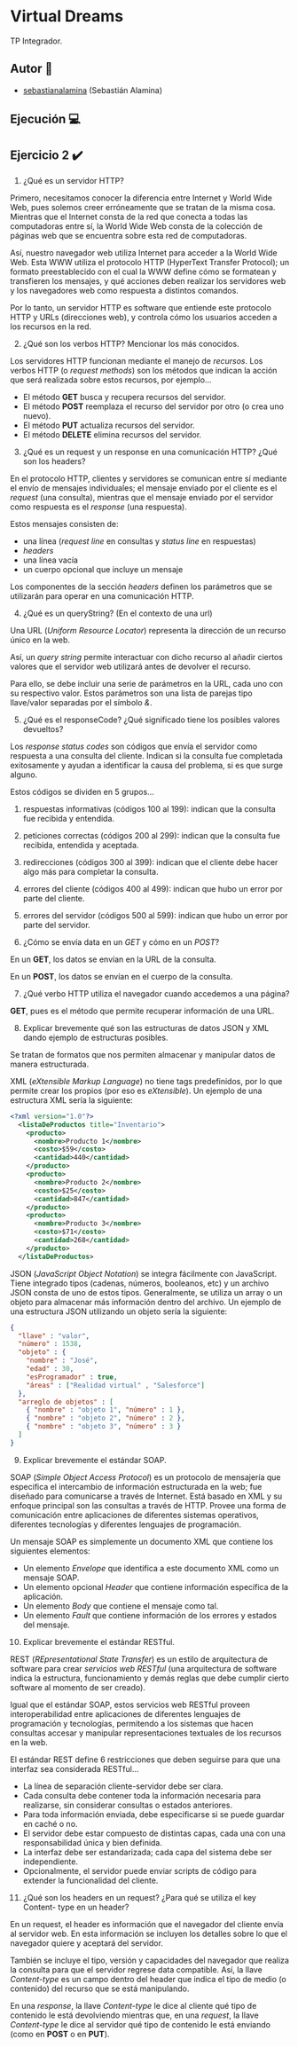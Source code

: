 # Virtual Dreams

TP Integrador.

## Autor :bust_in_silhouette:
-  [sebastianalamina](https://github.com/sebastianalamina) (Sebastián Alamina)

## Ejecución :computer:



## Ejercicio 2 :heavy_check_mark:

1. ¿Qué es un servidor HTTP?

Primero, necesitamos conocer la diferencia entre Internet y World Wide Web, pues solemos creer erróneamente que se tratan de la misma cosa. Mientras que el Internet consta de la red que conecta a todas las computadoras entre sí, la World Wide Web consta de la colección de páginas web que se encuentra sobre esta red de computadoras.

Así, nuestro navegador web utiliza Internet para acceder a la World Wide Web. Esta WWW utiliza el protocolo HTTP (HyperText Transfer Protocol); un formato preestablecido con el cual la WWW define cómo se formatean y transfieren los mensajes, y qué acciones deben realizar los servidores web y los navegadores web como respuesta a distintos comandos.

Por lo tanto, un servidor HTTP es software que entiende este protocolo HTTP y URLs (direcciones web), y controla cómo los usuarios acceden a los recursos en la red.

2. ¿Qué son los verbos HTTP? Mencionar los más conocidos.

Los servidores HTTP funcionan mediante el manejo de *recursos*. Los verbos HTTP (o *request methods*) son los métodos que indican la acción que será realizada sobre estos recursos, por ejemplo...

* El método **GET** busca y recupera recursos del servidor. 
* El método **POST** reemplaza el recurso del servidor por otro (o crea uno nuevo).
* El método **PUT** actualiza recursos del servidor.
* El método **DELETE** elimina recursos del servidor.

3. ¿Qué es un request y un response en una comunicación HTTP? ¿Qué son
los headers?

En el protocolo HTTP, clientes y servidores se comunican entre sí mediante el envío de mensajes individuales; el mensaje enviado por el cliente es el *request* (una consulta), mientras que el mensaje enviado por el servidor como respuesta es el *response* (una respuesta).

Estos mensajes consisten de:

* una línea (*request line* en consultas y *status line* en respuestas)
* *headers*
* una línea vacía
* un cuerpo opcional que incluye un mensaje

Los componentes de la sección *headers* definen los parámetros que se utilizarán para operar en una comunicación HTTP.

4. ¿Qué es un queryString? (En el contexto de una url)

Una URL (*Uniform Resource Locator*) representa la dirección de un recurso único en la web.

Así, un *query string* permite interactuar con dicho recurso al añadir ciertos valores que el servidor web utilizará antes de devolver el recurso.

Para ello, se debe incluir una serie de parámetros en la URL, cada uno con su respectivo valor. Estos parámetros son una lista de parejas tipo llave/valor separadas por el símbolo *&*.

5. ¿Qué es el responseCode? ¿Qué significado tiene los posibles valores
devueltos?

Los *response status codes* son códigos que envía el servidor como respuesta a una consulta del cliente. Indican si la consulta fue completada exitosamente y ayudan a identificar la causa del problema, si es que surge alguno.

Estos códigos se dividen en 5 grupos...
1. respuestas informativas (códigos 100 al 199): indican que la consulta fue recibida y entendida.
2. peticiones correctas (códigos 200 al 299): indican que la consulta fue recibida, entendida y aceptada.
3. redirecciones (códigos 300 al 399): indican que el cliente debe hacer algo más para completar la consulta.
4. errores del cliente (códigos 400 al 499): indican que hubo un error por parte del cliente.
5. errores del servidor (códigos 500 al 599): indican que hubo un error por parte del servidor.

6. ¿Cómo se envía data en un *GET* y cómo en un *POST*?

En un **GET**, los datos se envían en la URL de la consulta.

En un **POST**, los datos se envían en el cuerpo de la consulta.

7. ¿Qué verbo HTTP utiliza el navegador cuando accedemos a una página?

**GET**, pues es el método que permite recuperar información de una URL.

8. Explicar brevemente qué son las estructuras de datos JSON y XML dando
ejemplo de estructuras posibles.

Se tratan de formatos que nos permiten almacenar y manipular datos de manera estructurada.

XML (*eXtensible Markup Language*) no tiene tags predefinidos, por lo que permite crear los propios (por eso es *eXtensible*). Un ejemplo de una estructura XML sería la siguiente:

```xml
<?xml version="1.0"?>
  <listaDeProductos title="Inventario">
    <producto>
      <nombre>Producto 1</nombre>
      <costo>$59</costo>
      <cantidad>440</cantidad>
    </producto>
    <producto>
      <nombre>Producto 2</nombre>
      <costo>$25</costo>
      <cantidad>847</cantidad>
    </producto>
    <producto>
      <nombre>Producto 3</nombre>
      <costo>$71</costo>
      <cantidad>268</cantidad>
    </producto>
  </listaDeProductos>
```

JSON (*JavaScript Object Notation*) se integra fácilmente con JavaScript. Tiene integrado tipos (cadenas, números, booleanos, etc) y un archivo JSON consta de uno de estos tipos. Generalmente, se utiliza un array o un objeto para almacenar más información dentro del archivo. Un ejemplo de una estructura JSON utilizando un objeto sería la siguiente:

```json
{
  "llave" : "valor",
  "número" : 1538,
  "objeto" : {
    "nombre" : "José",
    "edad" : 30,
    "esProgramador" : true,
    "áreas" : ["Realidad virtual" , "Salesforce"]
  },
  "arreglo de objetos" : [
    { "nombre" : "objeto 1", "número" : 1 },
    { "nombre" : "objeto 2", "número" : 2 },
    { "nombre" : "objeto 3", "número" : 3 }
  ]
}
```

9. Explicar brevemente el estándar SOAP.

SOAP (*Simple Object Access Protocol*) es un protocolo de mensajería que especifica el intercambio de información estructurada en la web; fue diseñado para comunicarse a través de Internet. Está basado en XML y su enfoque principal son las consultas a través de HTTP. Provee una forma de comunicación entre aplicaciones de diferentes sistemas operativos, diferentes tecnologías y diferentes lenguajes de programación.

Un mensaje SOAP es simplemente un documento XML que contiene los siguientes elementos:
* Un elemento *Envelope* que identifica a este documento XML como un mensaje SOAP.
* Un elemento opcional *Header* que contiene información específica de la aplicación.
* Un elemento *Body* que contiene el mensaje como tal.
* Un elemento *Fault* que contiene información de los errores y estados del mensaje.

10. Explicar brevemente el estándar RESTful.

REST (*REpresentational State Transfer*) es un estilo de arquitectura de software para crear *servicios web RESTful* (una arquitectura de software indica la estructura, funcionamiento y demás reglas que debe cumplir cierto software al momento de ser creado).

Igual que el estándar SOAP, estos servicios web RESTful proveen interoperabilidad entre aplicaciones de diferentes lenguajes de programación y tecnologías, permitendo a los sistemas que hacen consultas accesar y manipular representaciones textuales de los recursos en la web.

El estándar REST define 6 restricciones que deben seguirse para que una interfaz sea considerada RESTful...

* La línea de separación cliente-servidor debe ser clara.
* Cada consulta debe contener toda la información necesaria para realizarse, sin considerar consultas o estados anteriores.
* Para toda información enviada, debe especificarse si se puede guardar en caché o no.
* El servidor debe estar compuesto de distintas capas, cada una con una responsabilidad única y bien definida.
* La interfaz debe ser estandarizada; cada capa del sistema debe ser independiente.
* Opcionalmente, el servidor puede enviar scripts de código para extender la funcionalidad del cliente.

11. ¿Qué son los headers en un request? ¿Para qué se utiliza el key Content-
type en un header?

En un request, el header es información que el navegador del cliente envía al servidor web. En esta información se incluyen los detalles sobre lo que el navegador quiere y aceptará del servidor.

También se incluye el tipo, versión y capacidades del navegador que realiza la consulta para que el servidor regrese data compatible. Así, la llave *Content-type* es un campo dentro del header que indica el tipo de medio (o contenido) del recurso que se está manipulando.

En una *response*, la llave *Content-type* le dice al cliente qué tipo de contenido le está devolviendo mientras que, en una *request*, la llave *Content-type* le dice al servidor qué tipo de contenido le está enviando (como en **POST** o en **PUT**).